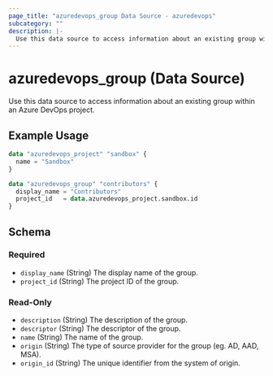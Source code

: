 ```yaml
---
page_title: "azuredevops_group Data Source - azuredevops"
subcategory: ""
description: |-
  Use this data source to access information about an existing group within an Azure DevOps project.
---
```


# azuredevops_group (Data Source)

Use this data source to access information about an existing group within an Azure DevOps project.

## Example Usage

```terraform
data "azuredevops_project" "sandbox" {
  name = "Sandbox"
}

data "azuredevops_group" "contributors" {
  display_name = "Contributors"
  project_id   = data.azuredevops_project.sandbox.id
}
```

<!-- schema generated by tfplugindocs -->
## Schema

### Required

- `display_name` (String) The display name of the group.
- `project_id` (String) The project ID of the group.

### Read-Only

- `description` (String) The description of the group.
- `descriptor` (String) The descriptor of the group.
- `name` (String) The name of the group.
- `origin` (String) The type of source provider for the group (eg. AD, AAD, MSA).
- `origin_id` (String) The unique identifier from the system of origin.
